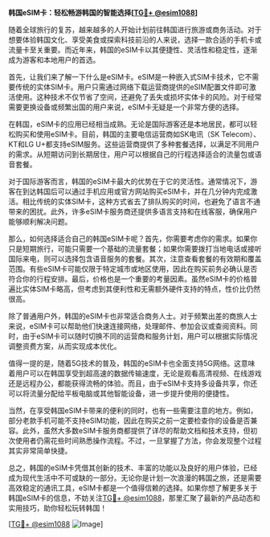 **韩国eSIM卡：轻松畅游韩国的智能选择[[TG💪+ @esim1088](https://t.me/s/esim1088)]**

随着全球旅行的复苏，越来越多的人开始计划前往韩国进行旅游或商务活动。对于想要体验韩国文化、享受美食或探索科技前沿的人来说，选择一款合适的手机卡或流量卡至关重要。而近年来，韩国的eSIM卡以其便捷性、灵活性和稳定性，逐渐成为游客和本地用户的首选。

首先，让我们来了解一下什么是eSIM卡。eSIM是一种嵌入式SIM卡技术，它不需要传统的实体SIM卡。用户只需通过网络下载运营商提供的eSIM配置文件即可激活使用。这种技术不仅节省了空间，还避免了丢失或损坏实体卡的风险。对于经常需要更换设备或频繁出国的用户来说，eSIM卡无疑是一个非常方便的选择。

在韩国，eSIM卡的应用已经相当成熟。无论是国际游客还是本地居民，都可以轻松购买和使用eSIM卡。目前，韩国的主要电信运营商如SK电讯（SK Telecom）、KT和LG U+都支持eSIM服务。这些运营商提供了多种套餐选择，以满足不同用户的需求。从短期访问到长期居住，用户可以根据自己的行程选择适合的流量包或语音套餐。

对于国际游客而言，韩国的eSIM卡最大的优势在于它的灵活性。通常情况下，游客在到达韩国后可以通过手机应用或官方网站购买eSIM卡，并在几分钟内完成激活。相比传统的实体SIM卡，这种方式省去了排队购买的时间，也避免了语言不通带来的困扰。此外，许多eSIM卡服务商还提供多语言支持和在线客服，确保用户能够顺利解决问题。

那么，如何选择适合自己的韩国eSIM卡呢？首先，你需要考虑你的需求。如果你只是短期旅行，可能只需要一个基础的流量套餐；如果你需要拨打当地电话或接听国际来电，则可以选择包含语音服务的套餐。其次，注意查看套餐的有效期和覆盖范围。有些eSIM卡可能仅限于特定城市或地区使用，因此在购买前务必确认是否符合你的行程安排。最后，价格也是一个重要的考量因素。虽然eSIM卡的价格普遍比实体SIM卡略高，但考虑到其便利性和无需额外硬件支持的特点，性价比仍然很高。

除了普通用户外，韩国的eSIM卡也非常适合商务人士。对于频繁出差的商旅人士来说，eSIM卡可以帮助他们快速连接网络，处理邮件、参加会议或查阅资料。同时，由于eSIM卡可以随时切换不同的运营商和服务计划，用户可以根据实际情况调整资费方案，从而实现成本优化。

值得一提的是，随着5G技术的普及，韩国的eSIM卡也全面支持5G网络。这意味着用户可以在韩国享受到超高速的数据传输速度，无论是观看高清视频、在线游戏还是远程办公，都能获得流畅的体验。而且，由于eSIM卡支持多设备共享，你还可以将流量分配给平板电脑或其他智能设备，进一步提升使用的便捷性。

当然，在享受韩国eSIM卡带来的便利的同时，也有一些需要注意的地方。例如，部分老款手机可能不支持eSIM功能，因此在购买之前一定要检查你的设备是否兼容。此外，虽然大多数eSIM卡服务商都提供了详尽的帮助文档和技术支持，但初次使用者仍需花些时间熟悉操作流程。不过，一旦掌握了方法，你会发现整个过程其实非常简单快捷。

总之，韩国的eSIM卡凭借其创新的技术、丰富的功能以及良好的用户体验，已经成为现代生活中不可或缺的一部分。无论你是计划一次浪漫的韩国之旅，还是需要高效稳定的通讯工具，eSIM卡都是一个值得信赖的选择。如果你想了解更多关于韩国eSIM卡的信息，不妨关注[TG💪+ @esim1088](https://t.me/s/esim1088)，那里汇聚了最新的产品动态和实用技巧，助你轻松玩转韩国！

[[TG💪+ @esim1088](https://t.me/s/esim1088) ![Image](https://i.postimg.cc/4NQfJmqS/Snipaste-2025-05-13-00-14-12.png)]